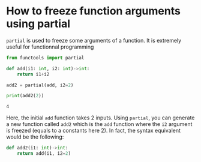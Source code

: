 # How to freeze function arguments using partial


`partial` is used to freeze some arguments of a function. It is extremely useful for functionnal programming


```python
from functools import partial

def add(i1: int, i2: int)->int:
    return i1+i2

add2 = partial(add, i2=2)

print(add2(2))
```

    4


Here, the initial `add` function takes 2 inputs. Using `partial`, you can generate a new function called `add2` which is the `add` function where the `i2` argument is freezed (equals to a constants here 2). In fact, the syntax equivalent would be the following:


```python
def add2(i1: int)->int:
    return add(i1, i2=2)
```
